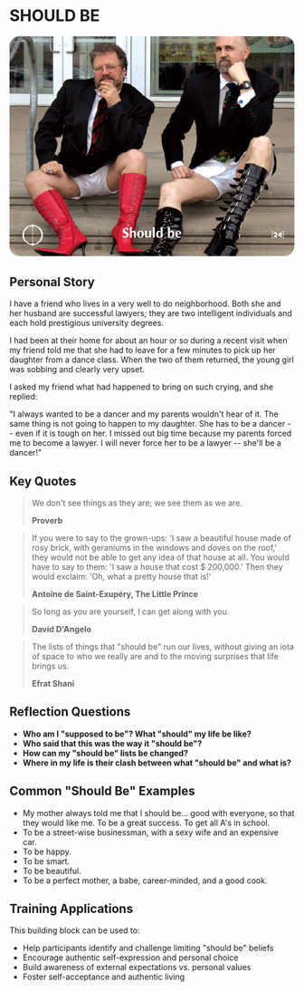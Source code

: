 # SHOULD BE

![Should Be Card](TCG-CARDS-H/Should_be.png)

## Personal Story
I have a friend who lives in a very well to do neighborhood. Both she and her husband are successful lawyers; they are two intelligent individuals and each hold prestigious university degrees.

I had been at their home for about an hour or so during a recent visit when my friend told me that she had to leave for a few minutes to pick up her daughter from a dance class. When the two of them returned, the young girl was sobbing and clearly very upset.

I asked my friend what had happened to bring on such crying, and she replied:

"I always wanted to be a dancer and my parents wouldn't hear of it. The same thing is not going to happen to my daughter. She has to be a dancer -- even if it is tough on her. I missed out big time because my parents forced me to become a lawyer. I will never force her to be a lawyer -- she'll be a dancer!"

## Key Quotes

> We don't see things as they are; we see them as we are.
> 
> **Proverb**

> If you were to say to the grown-ups: 'I saw a beautiful house made of rosy brick, with geraniums in the windows and doves on the roof,' they would not be able to get any idea of that house at all. You would have to say to them: 'I saw a house that cost $ 200,000.' Then they would exclaim: 'Oh, what a pretty house that is!'
> 
> **Antoine de Saint-Exupéry, The Little Prince**

> So long as you are yourself, I can get along with you.
> 
> **David D'Angelo**

> The lists of things that "should be" run our lives, without giving an iota of space to who we really are and to the moving surprises that life brings us.
> 
> **Efrat Shani**

## Reflection Questions

- **Who am I "supposed to be"? What "should" my life be like?**
- **Who said that this was the way it "should be"?**
- **How can my "should be" lists be changed?**
- **Where in my life is their clash between what "should be" and what is?**

## Common "Should Be" Examples

- My mother always told me that I should be... good with everyone, so that they would like me. To be a great success. To get all A's in school.
- To be a street-wise businessman, with a sexy wife and an expensive car.
- To be happy.
- To be smart.
- To be beautiful.
- To be a perfect mother, a babe, career-minded, and a good cook.

## Training Applications

This building block can be used to:
- Help participants identify and challenge limiting "should be" beliefs
- Encourage authentic self-expression and personal choice
- Build awareness of external expectations vs. personal values
- Foster self-acceptance and authentic living
